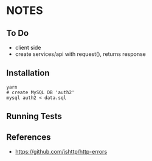 NOTES
=====


## To Do

- client side
- create services/api with request(), returns response


## Installation

```
yarn
# create MySQL DB 'auth2'
mysql auth2 < data.sql
```


## Running Tests


## References

- https://github.com/jshttp/http-errors
